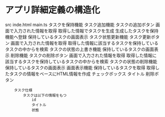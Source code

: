 # アプリ詳細定義の構造化

src
	inde.html
	main.ts
		タスクを保持機能
		タスク追加機能
			タスクの追加ボタン
				画面で入力された情報を取得
				取得した情報でタスクを生成
				生成したタスクを保持機能へ登録
				保持しているタスクの画面表示
		タスク状態更新機能
			タスク更新ボタン
				画面で入力された情報を取得
				取得した情報に該当するタスクを保持しているタスクの中からを検索
				タスクの状態の上書き機能
				保持しているタスクの画面表示
		削除機能
			タスクの削除ボタン
				画面で入力された情報を取得
				取得した情報に該当するタスクを保持しているタスクの中からを検索
				タスクの状態の削除機能
				保持しているタスクの画面表示
		画面表示機能
			保持しているタスクを取得
			取得したタスクの情報をベースにHTML情報を作成
				チェックボックス
				タイトル
				削除ボタン
			
		タスク仕様
			タスクは以下の情報をもつ
				id
				タイトル
				状態
